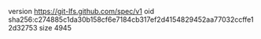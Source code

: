 version https://git-lfs.github.com/spec/v1
oid sha256:c274885c1da30b158cf6e7184cb317ef2d4154829452aa77032ccffe12d32753
size 4945
